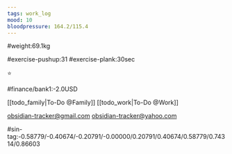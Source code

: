 ```yaml
---
tags: work_log
mood: 10
bloodpressure: 164.2/115.4
---
```


#weight:69.1kg

#exercise-pushup:31
#exercise-plank:30sec


⭐

#finance/bank1:-2.0USD

[[todo_family|To-Do @Family]]
[[todo_work|To-Do @Work]]

obsidian-tracker@gmail.com
obsidian-tracker@yahoo.com


#sin-tag:-0.58779/-0.40674/-0.20791/-0.00000/0.20791/0.40674/0.58779/0.74314/0.86603

